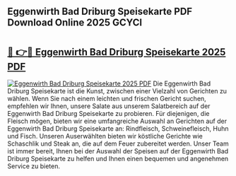 ## Eggenwirth Bad Driburg Speisekarte PDF Download Online 2025 GCYCl

# <h2><a href="http://gcczl7h.nevu.top/?p=Eggenwirth+Bad+Driburg+Speisekarte">🔗 👉🔴 Eggenwirth Bad Driburg Speisekarte 2025 PDF</a></h2>

[![Eggenwirth Bad Driburg Speisekarte 2025 PDF](https://i.imgur.com/dBaPXMq.png)](http://gcczl7h.nevu.top/?p=Eggenwirth+Bad+Driburg+Speisekarte)
Die Eggenwirth Bad Driburg Speisekarte ist die Kunst, zwischen einer Vielzahl von Gerichten zu wählen. Wenn Sie nach einem leichten und frischen Gericht suchen, empfehlen wir Ihnen, unsere Salate aus unserem Salatbereich auf der Eggenwirth Bad Driburg Speisekarte zu probieren. Für diejenigen, die Fleisch mögen, bieten wir eine umfangreiche Auswahl an Gerichten auf der Eggenwirth Bad Driburg Speisekarte an: Rindfleisch, Schweinefleisch, Huhn und Fisch. Unseren Auserwählten bieten wir köstliche Gerichte wie Schaschlik und Steak an, die auf dem Feuer zubereitet werden. Unser Team ist immer bereit, Ihnen bei der Auswahl der Speisen auf der Eggenwirth Bad Driburg Speisekarte zu helfen und Ihnen einen bequemen und angenehmen Service zu bieten.
